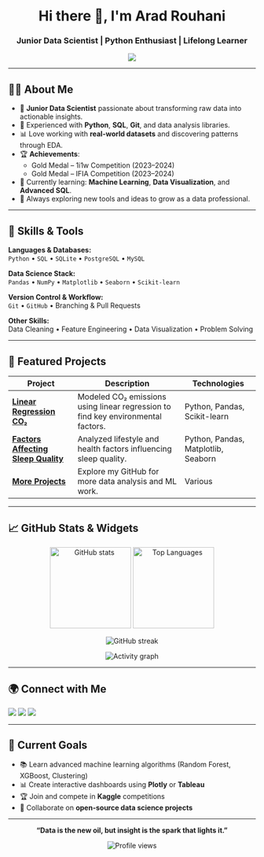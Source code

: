 <!-- Header -->
<h1 align="center">Hi there 👋, I'm Arad Rouhani</h1>
<h3 align="center">Junior Data Scientist | Python Enthusiast | Lifelong Learner</h3>

<!-- Typing animation -->
<p align="center">
  <img src="https://readme-typing-svg.herokuapp.com?size=22&duration=4000&color=00BFFF&center=true&vCenter=true&width=600&lines=Turning+Data+into+Insights;Passionate+About+Machine+Learning;Lifelong+Learner+%26+Problem+Solver">
</p>

---

## 🧑‍💻 About Me
- 🎯 **Junior Data Scientist** passionate about transforming raw data into actionable insights.
- 🐍 Experienced with **Python**, **SQL**, **Git**, and data analysis libraries.
- 📊 Love working with **real-world datasets** and discovering patterns through EDA.
- 🏆 **Achievements**:  
  - Gold Medal – 1i1w Competition (2023–2024)  
  - Gold Medal – IFIA Competition (2023–2024)
- 🌱 Currently learning: **Machine Learning**, **Data Visualization**, and **Advanced SQL**.
- 🚀 Always exploring new tools and ideas to grow as a data professional.

---

## 🔧 Skills & Tools
**Languages & Databases:**  
`Python` • `SQL` • `SQLite` • `PostgreSQL` • `MySQL`  

**Data Science Stack:**  
`Pandas` • `NumPy` • `Matplotlib` • `Seaborn` • `Scikit-learn`  

**Version Control & Workflow:**  
`Git` • `GitHub` • Branching & Pull Requests  

**Other Skills:**  
Data Cleaning • Feature Engineering • Data Visualization • Problem Solving

---

## 📂 Featured Projects

| Project | Description | Technologies |
|---------|-------------|--------------|
| [**Linear Regression CO₂**](https://github.com/AradRouhaniiiiii/linear-regression-Co2) | Modeled CO₂ emissions using linear regression to find key environmental factors. | Python, Pandas, Scikit-learn |
| [**Factors Affecting Sleep Quality**](https://github.com/AradRouhaniiiiii/factors-affecting-sleep-quality) | Analyzed lifestyle and health factors influencing sleep quality. | Python, Pandas, Matplotlib, Seaborn |
| [**More Projects**](https://github.com/AradRouhaniiiiii?tab=repositories) | Explore my GitHub for more data analysis and ML work. | Various |

---

## 📈 GitHub Stats & Widgets
<p align="center">
  <!-- Stats card -->
  <img src="https://github-readme-stats.vercel.app/api?username=AradRouhaniiiiii&show_icons=true&theme=tokyonight&hide_border=true" alt="GitHub stats" height="165"/>
  <!-- Languages card with improved responsiveness -->
  <img src="https://github-readme-stats.vercel.app/api/top-langs/?username=AradRouhaniiiiii&layout=compact&theme=tokyonight&hide_border=true&langs_count=8&card_width=350" alt="Top Languages" height="165"/>
</p>

<p align="center">
  <!-- Streak stats -->
  <img src="https://streak-stats.demolab.com?user=AradRouhaniiiiii&theme=tokyonight&hide_border=true" alt="GitHub streak"/>
</p>

<p align="center">
  <!-- Activity graph -->
  <img src="https://github-readme-activity-graph.vercel.app/graph?username=AradRouhaniiiiii&theme=react-dark&hide_border=true&area=true" alt="Activity graph"/>
</p>

---

## 🌍 Connect with Me
<p align="left">
<a href="https://instagram.com/AradRouhaniiiiii" target="_blank"><img src="https://img.shields.io/badge/Instagram-%23E4405F.svg?&style=for-the-badge&logo=instagram&logoColor=white"/></a>
<a href="https://t.me/aradrouhaniiiiii" target="_blank"><img src="https://img.shields.io/badge/Telegram-%230088CC.svg?&style=for-the-badge&logo=telegram&logoColor=white"/></a>
<a href="https://www.kaggle.com/aradrouhani" target="_blank"><img src="https://img.shields.io/badge/Kaggle-%2300BFFF.svg?&style=for-the-badge&logo=kaggle&logoColor=white"/></a>
</p>

---

## 🚀 Current Goals
- 📚 Learn advanced machine learning algorithms (Random Forest, XGBoost, Clustering)
- 📊 Create interactive dashboards using **Plotly** or **Tableau**
- 🏆 Join and compete in **Kaggle** competitions
- 🤝 Collaborate on **open-source data science projects**

---

<p align="center">
  <b>“Data is the new oil, but insight is the spark that lights it.”</b>
</p>

<p align="center">
  <img src="https://komarev.com/ghpvc/?username=AradRouhaniiiiii&style=for-the-badge&color=blue" alt="Profile views"/>
</p>
